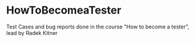 # HowToBecomeaTester
Test Cases and bug reports done in the course "How to become a tester", lead by Radek Kitner
